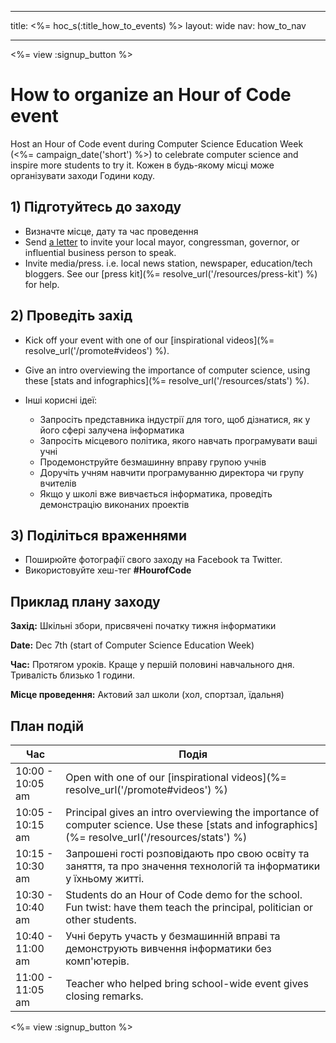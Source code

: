 * * *

title: <%= hoc_s(:title_how_to_events) %> layout: wide nav: how_to_nav

* * *

<%= view :signup_button %>

# How to organize an Hour of Code event

Host an Hour of Code event during Computer Science Education Week (<%= campaign_date('short') %>) to celebrate computer science and inspire more students to try it. Кожен в будь-якому місці може організувати заходи Години коду.

## 1) Підготуйтесь до заходу

  * Визначте місце, дату та час проведення
  * Send [a letter](https://docs.google.com/a/code.org/document/d/1eP41sKW7y0qq_JvkRIgZK8dWYICaGRZ4CCDETXa78wY/edit) to invite your local mayor, congressman, governor, or influential business person to speak.
  * Invite media/press. i.e. local news station, newspaper, education/tech bloggers. See our [press kit](%= resolve_url('/resources/press-kit') %) for help.

## 2) Проведіть захід

  * Kick off your event with one of our [inspirational videos](%= resolve_url('/promote#videos') %).
  * Give an intro overviewing the importance of computer science, using these [stats and infographics](%= resolve_url('/resources/stats') %).   
      
    
  * Інші корисні ідеї: 
      * Запросіть представника індустрії для того, щоб дізнатися, як у його сфері залучена інформатика
      * Запросіть місцевого політика, якого навчать програмувати ваші учні
      * Продемонструйте безмашинну вправу групою учнів
      * Доручіть учням навчити програмуванню директора чи групу вчителів
      * Якщо у школі вже вивчається інформатика, проведіть демонстрацію виконаних проектів

## 3) Поділіться враженнями

  * Поширюйте фотографії свого заходу на Facebook та Twitter. 
  * Використовуйте хеш-тег **#HourofCode**

## Приклад плану заходу

**Захід:** Шкільні збори, присвячені початку тижня інформатики

**Date:** Dec 7th (start of Computer Science Education Week)

**Час:** Протягом уроків. Краще у першій половині навчального дня. Тривалість близько 1 години.

**Місце проведення:** Актовий зал школи (хол, спортзал, їдальня)   
  


## План подій

| Час              | Подія                                                                                                                                             |
| ---------------- | ------------------------------------------------------------------------------------------------------------------------------------------------- |
| 10:00 - 10:05 am | Open with one of our [inspirational videos](%= resolve_url('/promote#videos') %)                                                                  |
| 10:05 - 10:15 am | Principal gives an intro overviewing the importance of computer science. Use these [stats and infographics](%= resolve_url('/resources/stats') %) |
| 10:15 - 10:30 am | Запрошені гості розповідають про свою освіту та заняття, та про значення технологій та інформатики у їхньому житті.                               |
| 10:30 - 10:40 am | Students do an Hour of Code demo for the school. Fun twist: have them teach the principal, politician or other students.                          |
| 10:40 - 11:00 am | Учні беруть участь у безмашинній вправі та демонструють вивчення інформатики без комп'ютерів.                                                     |
| 11:00 - 11:05 am | Teacher who helped bring school-wide event gives closing remarks.                                                                                 |

<%= view :signup_button %>